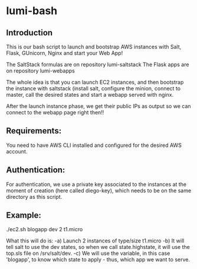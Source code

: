# lumi-bash
Introduction
------------
This is our bash script to launch and bootstrap AWS instances
with Salt, Flask, GUnicorn, Nginx and start your Web App!

The SaltStack formulas are on repository lumi-saltstack
The Flask apps are on repository lumi-webapps

The whole idea is that you can launch EC2 instances, and then
bootstrap the instance with saltstack (install salt, configure
the minion, connect to master, call the desired states and start
a webapp served with nginx.

After the launch instance phase, we get their public IPs
as output so we can connect to the webapp page right then!!

Requirements:
-------------
You need to have AWS CLI installed and configured for the desired
AWS account.

Authentication:
---------------
For authentication, we use a private key associated to the instances
at the moment of creation (here called diego-key), which needs to be
on the same directory as this script.

Example:
--------
  ./ec2.sh blogapp dev 2 t1.micro

What this will do is:
-a) Launch 2 instances of type/size t1.micro
-b) It will tell salt to use the dev states, so when we call
state.highstate, it will use the top.sls file on /srv/salt/dev.
-c) We will use the <app> variable, in this case 'blogapp', to
know which state to apply - thus, which app we want to serve.
